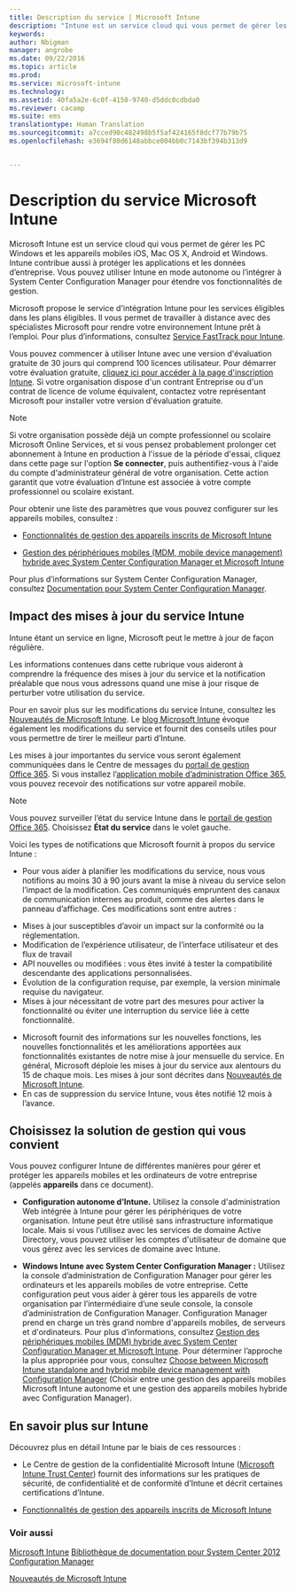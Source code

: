 ```yaml
---
title: Description du service | Microsoft Intune
description: "Intune est un service cloud qui vous permet de gérer les PC Windows et les appareils mobiles iOS, Mac OS X, Android et Windows."
keywords: 
author: Nbigman
manager: angrobe
ms.date: 09/22/2016
ms.topic: article
ms.prod: 
ms.service: microsoft-intune
ms.technology: 
ms.assetid: 40fa5a2e-6c0f-4150-9740-d5ddc0cdbda0
ms.reviewer: cacamp
ms.suite: ems
translationtype: Human Translation
ms.sourcegitcommit: a7cced90c482498b5f5af424165f8dcf77b79b75
ms.openlocfilehash: e3694f80d6148abbce004bb0c7143bf394b313d9


---
```


# Description du service Microsoft Intune

Microsoft Intune est un service cloud qui vous permet de gérer les PC Windows et les appareils mobiles iOS, Mac OS X, Android et Windows. Intune contribue aussi à protéger les applications et les données d’entreprise. Vous pouvez utiliser Intune en mode autonome ou l’intégrer à System Center Configuration Manager pour étendre vos fonctionnalités de gestion. 

Microsoft propose le service d'intégration Intune pour les services éligibles dans les plans éligibles. Il vous permet de travailler à distance avec des spécialistes Microsoft pour rendre votre environnement Intune prêt à l’emploi. Pour plus d’informations, consultez [Service FastTrack pour Intune](http://go.microsoft.com/fwlink/?LinkId=619281).

Vous pouvez commencer à utiliser Intune avec une version d'évaluation gratuite de 30 jours qui comprend 100 licences utilisateur. Pour démarrer votre évaluation gratuite, [cliquez ici pour accéder à la page d'inscription Intune](http://www.microsoft.com/en-us/server-cloud/products/microsoft-intune/). Si votre organisation dispose d'un contrant Entreprise ou d'un contrat de licence de volume équivalent, contactez votre représentant Microsoft pour installer votre version d'évaluation gratuite.

> [!NOTE]
> Si votre organisation possède déjà un compte professionnel ou scolaire Microsoft Online Services, et si vous pensez probablement prolonger cet abonnement à Intune en production à l'issue de la période d'essai, cliquez dans cette page sur l'option **Se connecter**, puis authentifiez-vous à l'aide du compte d'administrateur général de votre organisation. Cette action garantit que votre évaluation d’Intune est associée à votre compte professionnel ou scolaire existant.

Pour obtenir une liste des paramètres que vous pouvez configurer sur les appareils mobiles, consultez :

-   [Fonctionnalités de gestion des appareils inscrits de Microsoft Intune](/intune/get-started/mobile-device-management-capabilities-in-microsoft-intune) 

-   [Gestion des périphériques mobiles (MDM, mobile device management) hybride avec System Center Configuration Manager et Microsoft Intune](https://technet.microsoft.com/library/mt627883.aspx) 

Pour plus d’informations sur System Center Configuration Manager, consultez [Documentation pour System Center Configuration Manager](https://technet.microsoft.com/library/mt346023.aspx).

## Impact des mises à jour du service Intune
Intune étant un service en ligne, Microsoft peut le mettre à jour de façon régulière.

Les informations contenues dans cette rubrique vous aideront à comprendre la fréquence des mises à jour du service et la notification préalable que nous vous adressons quand une mise à jour risque de perturber votre utilisation du service.

Pour en savoir plus sur les modifications du service Intune, consultez les [Nouveautés de Microsoft Intune](/intune/deploy-use/whats-new-in-microsoft-intune). Le [blog Microsoft Intune](http://blogs.technet.com/b/microsoftintune/) évoque également les modifications du service et fournit des conseils utiles pour vous permettre de tirer le meilleur parti d’Intune. 

Les mises à jour importantes du service vous seront également communiquées dans le Centre de messages du [portail de gestion Office 365](https://portal.office.com/Admin/Default.aspx). Si vous installez l’[application mobile d’administration Office 365](https://support.office.com/article/Office-365-Admin-Mobile-App-e16f6421-2a1a-4142-bf9d-9846600a060a), vous pouvez recevoir des notifications sur votre appareil mobile.

> [!NOTE]
> Vous pouvez surveiller l’état du service Intune dans le [portail de gestion Office 365](https://portal.office.com/Admin/Default.aspx). Choisissez **État du service** dans le volet gauche.  

Voici les types de notifications que Microsoft fournit à propos du service Intune :
-   Pour vous aider à planifier les modifications du service, nous vous notifions au moins 30 à 90 jours avant la mise à niveau du service selon l’impact de la modification. Ces communiqués empruntent des canaux de communication internes au produit, comme des alertes dans le panneau d’affichage. Ces modifications sont entre autres :
* Mises à jour susceptibles d’avoir un impact sur la conformité ou la réglementation.
* Modification de l’expérience utilisateur, de l’interface utilisateur et des flux de travail
* API nouvelles ou modifiées : vous êtes invité à tester la compatibilité descendante des applications personnalisées.
* Évolution de la configuration requise, par exemple, la version minimale requise du navigateur.
* Mises à jour nécessitant de votre part des mesures pour activer la fonctionnalité ou éviter une interruption du service liée à cette fonctionnalité.
-   Microsoft fournit des informations sur les nouvelles fonctions, les nouvelles fonctionnalités et les améliorations apportées aux fonctionnalités existantes de notre mise à jour mensuelle du service. En général, Microsoft déploie les mises à jour du service aux alentours du 15 de chaque mois. Les mises à jour sont décrites dans [Nouveautés de Microsoft Intune](/intune/deploy-use/whats-new-in-microsoft-intune).
-   En cas de suppression du service Intune, vous êtes notifié 12 mois à l’avance.

## Choisissez la solution de gestion qui vous convient
Vous pouvez configurer Intune de différentes manières pour gérer et protéger les appareils mobiles et les ordinateurs de votre entreprise (appelés **appareils** dans ce document).

-   **Configuration autonome d’Intune.** Utilisez la console d'administration Web intégrée à Intune pour gérer les périphériques de votre organisation. Intune peut être utilisé sans infrastructure informatique locale. Mais si vous l’utilisez avec les services de domaine Active Directory, vous pouvez utiliser les comptes d'utilisateur de domaine que vous gérez avec les services de domaine avec Intune.

-   **Windows Intune avec System Center Configuration Manager :** Utilisez la console d’administration de Configuration Manager pour gérer les ordinateurs et les appareils mobiles de votre entreprise. Cette configuration peut vous aider à gérer tous les appareils de votre organisation par l’intermédiaire d’une seule console, la console d’administration de Configuration Manager. Configuration Manager prend en charge un très grand nombre d'appareils mobiles, de serveurs et d'ordinateurs. Pour plus d’informations, consultez [Gestion des périphériques mobiles (MDM) hybride avec System Center Configuration Manager et Microsoft Intune](https://technet.microsoft.com/library/mt627883.aspx).  Pour déterminer l’approche la plus appropriée pour vous, consultez [Choose between Microsoft Intune standalone and hybrid mobile device management with Configuration Manager](https://technet.microsoft.com/en-us/library/mt706478.aspx) (Choisir entre une gestion des appareils mobiles Microsoft Intune autonome et une gestion des appareils mobiles hybride avec Configuration Manager). 


## En savoir plus sur Intune
Découvrez plus en détail Intune par le biais de ces ressources :

-   Le Centre de gestion de la confidentialité Microsoft Intune ([Microsoft Intune Trust Center](http://www.microsoft.com/en-us/server-cloud/products/intune-trust-center/)) fournit des informations sur les pratiques de sécurité, de confidentialité et de conformité d’Intune et décrit certaines certifications d’Intune.

-   [Fonctionnalités de gestion des appareils inscrits de Microsoft Intune](/intune/get-started/mobile-device-management-capabilities-in-microsoft-intune) 

### Voir aussi
[Microsoft Intune](https://docs.microsoft.com/intune/)
[Bibliothèque de documentation pour System Center 2012 Configuration Manager](https://technet.microsoft.com/library/gg682041.aspx)

[Nouveautés de Microsoft Intune](/intune/deploy-use/whats-new-in-microsoft-intune)



<!--HONumber=Sep16_HO4-->


